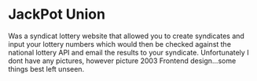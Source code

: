 # JackPot Union

Was a syndicat lottery website that allowed you to create syndicates and input your lottery numbers which would then be checked against the national lottery API and email the results to your syndicate. Unfortunately I dont have any pictures, however picture 2003 Frontend design...some things best left unseen.
